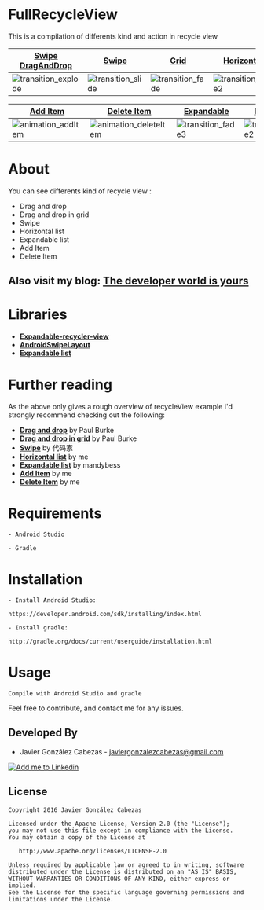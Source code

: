 # FullRecycleView
This is a compilation of differents kind and action in recycle view

[Swipe DragAndDrop][explode_link] | [Swipe][slide_link] | [Grid][fade_link] | [Horizontal][fade_link]
--- | --- | --- | ---
![transition_explode] | ![transition_slide] | ![transition_fade] | ![transition_fade2]

[Add Item][explode_link] | [Delete Item][slide_link] | [Expandable][fade_link] | [Horizontal][fade_link]
--- | --- | --- | ---
![animation_addItem] | ![animation_deleteItem] | ![transition_fade3] | ![transition_fade2]

# About
  You can see differents kind of recycle view :
 + Drag and drop
 + Drag and drop in grid
 + Swipe 
 + Horizontal list
 + Expandable list
 + Add Item
 + Delete Item
  
  Also visit my blog: **[The developer world is yours](http://thedeveloperworldisyours.com)**
---------
# Libraries

 * **[Expandable-recycler-view](https://github.com/thoughtbot/expandable-recycler-view)**
 * **[AndroidSwipeLayout](https://github.com/daimajia/AndroidSwipeLayout)**
 * **[Expandable list](https://github.com/thoughtbot/expandable-recycler-view)** 
 
# Further reading

  As the above only gives a rough overview of recycleView example I'd strongly recommend checking out the following:
  * **[Drag and drop](https://medium.com/@ipaulpro/drag-and-swipe-with-recyclerview-b9456d2b1aaf#.984ilzuek)** by Paul Burke
  * **[Drag and drop in grid](https://medium.com/@ipaulpro/drag-and-swipe-with-recyclerview-6a6f0c422efd#.s4r12j9rk)** by Paul Burke
  * **[Swipe](https://github.com/daimajia/AndroidSwipeLayout)** by 代码家
  * **[Horizontal list](http://thedeveloperworldisyours.com/android/horizontal-listview-on-android/#sthash.iYuy7X5R.dpbs)** by me
  * **[Expandable list](https://github.com/thoughtbot/expandable-recycler-view)** by mandybess
  * **[Add Item](https://github.com/thoughtbot/expandable-recycler-view)** by me
  * **[Delete Item](https://github.com/thoughtbot/expandable-recycler-view)** by me
  
# Requirements

    - Android Studio

    - Gradle


# Installation

    - Install Android Studio:

    https://developer.android.com/sdk/installing/index.html

    - Install gradle:

    http://gradle.org/docs/current/userguide/installation.html

# Usage
    Compile with Android Studio and gradle


Feel free to contribute, and contact me for any issues.

Developed By
------------
* Javier González Cabezas - <javiergonzalezcabezas@gmail.com>

<a href="https://es.linkedin.com/in/javier-gonz%C3%A1lez-cabezas-8b4b2231">
  <img alt="Add me to Linkedin" src="https://github.com/JorgeCastilloPrz/EasyMVP/blob/master/art/linkedin.png" />
</a>

License
-------

    Copyright 2016 Javier González Cabezas

    Licensed under the Apache License, Version 2.0 (the "License");
    you may not use this file except in compliance with the License.
    You may obtain a copy of the License at

       http://www.apache.org/licenses/LICENSE-2.0

    Unless required by applicable law or agreed to in writing, software
    distributed under the License is distributed on an "AS IS" BASIS,
    WITHOUT WARRANTIES OR CONDITIONS OF ANY KIND, either express or implied.
    See the License for the specific language governing permissions and
    limitations under the License.

[explode_link]: http://thedeveloperworldisyours.com
[fade_link]: http://thedeveloperworldisyours.com
[slide_link]: http://thedeveloperworldisyours.com

[transition_explode]: https://github.com/CabezasGonzalezJavier/FullRecycleView/blob/master/DragAndDrop.gif
[transition_slide]: https://github.com/CabezasGonzalezJavier/FullRecycleView/blob/master/Swipe.gif
[transition_fade]: https://github.com/CabezasGonzalezJavier/FullRecycleView/blob/master/Grid.gif
[transition_fade2]: https://github.com/CabezasGonzalezJavier/FullRecycleView/blob/master/Horizontal.gif
[transition_fade3]: https://github.com/CabezasGonzalezJavier/FullRecycleView/blob/master/expandable.gif
[animation_addItem]: https://github.com/CabezasGonzalezJavier/FullRecycleView/blob/master/addItem.gif
[animation_deleteItem]: https://github.com/CabezasGonzalezJavier/FullRecycleView/blob/master/deleteItem.gif
